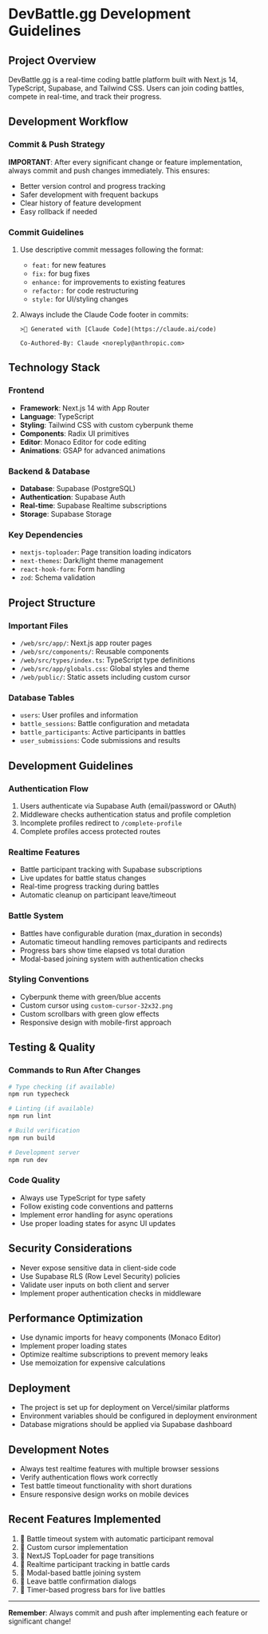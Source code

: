 # DevBattle.gg Development Guidelines

## Project Overview
DevBattle.gg is a real-time coding battle platform built with Next.js 14, TypeScript, Supabase, and Tailwind CSS. Users can join coding battles, compete in real-time, and track their progress.

## Development Workflow

### Commit & Push Strategy
**IMPORTANT**: After every significant change or feature implementation, always commit and push changes immediately. This ensures:
- Better version control and progress tracking
- Safer development with frequent backups
- Clear history of feature development
- Easy rollback if needed

### Commit Guidelines
1. Use descriptive commit messages following the format:
   - `feat:` for new features
   - `fix:` for bug fixes
   - `enhance:` for improvements to existing features
   - `refactor:` for code restructuring
   - `style:` for UI/styling changes

2. Always include the Claude Code footer in commits:
   ```
   > Generated with [Claude Code](https://claude.ai/code)
   
   Co-Authored-By: Claude <noreply@anthropic.com>
   ```

## Technology Stack

### Frontend
- **Framework**: Next.js 14 with App Router
- **Language**: TypeScript
- **Styling**: Tailwind CSS with custom cyberpunk theme
- **Components**: Radix UI primitives
- **Editor**: Monaco Editor for code editing
- **Animations**: GSAP for advanced animations

### Backend & Database
- **Database**: Supabase (PostgreSQL)
- **Authentication**: Supabase Auth
- **Real-time**: Supabase Realtime subscriptions
- **Storage**: Supabase Storage

### Key Dependencies
- `nextjs-toploader`: Page transition loading indicators
- `next-themes`: Dark/light theme management
- `react-hook-form`: Form handling
- `zod`: Schema validation

## Project Structure

### Important Files
- `/web/src/app/`: Next.js app router pages
- `/web/src/components/`: Reusable components
- `/web/src/types/index.ts`: TypeScript type definitions
- `/web/src/app/globals.css`: Global styles and theme
- `/web/public/`: Static assets including custom cursor

### Database Tables
- `users`: User profiles and information
- `battle_sessions`: Battle configuration and metadata
- `battle_participants`: Active participants in battles
- `user_submissions`: Code submissions and results

## Development Guidelines

### Authentication Flow
1. Users authenticate via Supabase Auth (email/password or OAuth)
2. Middleware checks authentication status and profile completion
3. Incomplete profiles redirect to `/complete-profile`
4. Complete profiles access protected routes

### Realtime Features
- Battle participant tracking with Supabase subscriptions
- Live updates for battle status changes
- Real-time progress tracking during battles
- Automatic cleanup on participant leave/timeout

### Battle System
- Battles have configurable duration (max_duration in seconds)
- Automatic timeout handling removes participants and redirects
- Progress bars show time elapsed vs total duration
- Modal-based joining system with authentication checks

### Styling Conventions
- Cyberpunk theme with green/blue accents
- Custom cursor using `custom-cursor-32x32.png`
- Custom scrollbars with green glow effects
- Responsive design with mobile-first approach

## Testing & Quality

### Commands to Run After Changes
```bash
# Type checking (if available)
npm run typecheck

# Linting (if available)
npm run lint

# Build verification
npm run build

# Development server
npm run dev
```

### Code Quality
- Always use TypeScript for type safety
- Follow existing code conventions and patterns
- Implement error handling for async operations
- Use proper loading states for async UI updates

## Security Considerations
- Never expose sensitive data in client-side code
- Use Supabase RLS (Row Level Security) policies
- Validate user inputs on both client and server
- Implement proper authentication checks in middleware

## Performance Optimization
- Use dynamic imports for heavy components (Monaco Editor)
- Implement proper loading states
- Optimize realtime subscriptions to prevent memory leaks
- Use memoization for expensive calculations

## Deployment
- The project is set up for deployment on Vercel/similar platforms
- Environment variables should be configured in deployment environment
- Database migrations should be applied via Supabase dashboard

## Development Notes
- Always test realtime features with multiple browser sessions
- Verify authentication flows work correctly
- Test battle timeout functionality with short durations
- Ensure responsive design works on mobile devices

## Recent Features Implemented
1.  Battle timeout system with automatic participant removal
2.  Custom cursor implementation
3.  NextJS TopLoader for page transitions  
4.  Realtime participant tracking in battle cards
5.  Modal-based battle joining system
6.  Leave battle confirmation dialogs
7.  Timer-based progress bars for live battles

---

**Remember**: Always commit and push after implementing each feature or significant change!